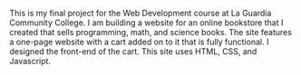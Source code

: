This is my final project for the Web Development course at La Guardia Community College. 
I am building a website for an online bookstore that I created that sells programming, math, and science books.
The site features a one-page website with a cart added on to it that is fully functional. I designed the front-end
of the cart. 
This site uses HTML, CSS, and Javascript. 

